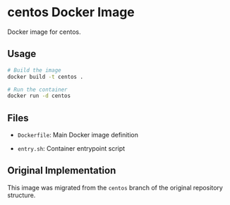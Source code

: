 # centos Docker Image

Docker image for centos.

## Usage

```bash
# Build the image
docker build -t centos .

# Run the container
docker run -d centos
```

## Files

- `Dockerfile`: Main Docker image definition

- `entry.sh`: Container entrypoint script

## Original Implementation

This image was migrated from the `centos` branch of the original repository structure.
